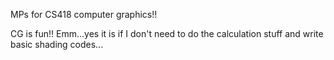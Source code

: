 MPs for CS418 computer graphics!!

CG is fun!! Emm...yes it is if I don't need to do the calculation stuff and write basic shading codes...

